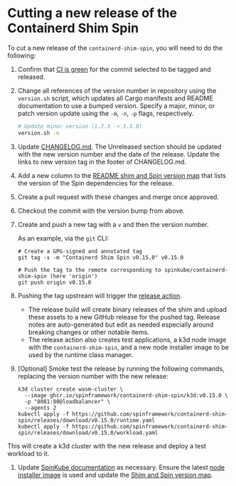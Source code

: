 # Cutting a new release of the Containerd Shim Spin

To cut a new release of the `containerd-shim-spin`, you will need to do the
following:

1. Confirm that [CI is
   green](https://github.com/spinkube/containerd-shim-spin/actions) for the commit selected to be
   tagged and released.

1. Change all references of the version number in repository using the `version.sh` script, which
   updates all Cargo manifests and README documentation to use a bumped version. Specify a major,
   minor, or patch version update using the `-m`, `-n`, `-p` flags, respectively.
   ```sh
   # Update minor version (1.2.3 -> 1.3.0)
   version.sh -n
   ```

1. Update [CHANGELOG.md](./CHANGELOG.md). The Unreleased section should be updated with the new
   version number and the date of the release. Update the links to new version tag in the footer of
   CHANGELOG.md.

1. Add a new column to the [README shim and Spin version map](./README.md#shim-and-spin-version-map)
   that lists the version of the Spin dependencies for the release.
   
1. Create a pull request with these changes and merge once approved.

1. Checkout the commit with the version bump from above.

1. Create and push a new tag with a `v` and then the version number.

    As an example, via the `git` CLI:

    ```
    # Create a GPG-signed and annotated tag
    git tag -s -m "Containerd Shim Spin v0.15.0" v0.15.0

    # Push the tag to the remote corresponding to spinkube/containerd-shim-spin (here 'origin')
    git push origin v0.15.0
    ```

1. Pushing the tag upstream will trigger the [release
   action](https://github.com/spinkube/containerd-shim-spin/actions/workflows/release.yaml).
    - The release build will create binary releases of the shim and upload these
      assets to a new GitHub release for the pushed tag. Release notes are
      auto-generated but edit as needed especially around breaking changes or
      other notable items.
    - The release action also creates test applications, a k3d node image with
      the `containerd-shim-spin`, and a new node installer image to be used by
      the runtime class manager.

1. [Optional] Smoke test the release by running the following commands, replacing the version number with the new release:

    ```console
    k3d cluster create wasm-cluster \
      --image ghcr.io/spinframework/containerd-shim-spin/k3d:v0.15.0 \
      -p "8081:80@loadbalancer" \
      --agents 2
   kubectl apply -f https://github.com/spinframework/containerd-shim-spin/releases/download/v0.15.0/runtime.yaml
   kubectl apply -f https://github.com/spinframework/containerd-shim-spin/releases/download/v0.15.0/workload.yaml
    ```
   
This will create a k3d cluster with the new release and deploy a test workload to it.
  
1. Update [SpinKube documentation](https://github.com/spinframework/spinkube-docs) as
   necessary. Ensure the latest [node installer
   image](https://www.spinkube.dev/docs/install/installing-with-helm/#prepare-the-cluster)
   is used and update the [Shim and Spin version
   map](https://www.spinkube.dev/docs/install/compatibility-matrices/).